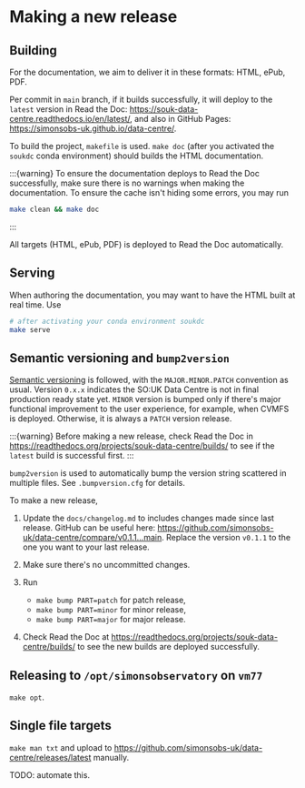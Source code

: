 # Making a new release

## Building

For the documentation, we aim to deliver it in these formats: HTML, ePub, PDF.

Per commit in `main` branch, if it builds successfully, it will deploy to the `latest` version in Read the Doc: <https://souk-data-centre.readthedocs.io/en/latest/>, and also in GitHub Pages: <https://simonsobs-uk.github.io/data-centre/>.

To build the project, `makefile` is used. `make doc` (after you activated the `soukdc` conda environment) should builds the HTML documentation.

:::{warning}
To ensure the documentation deploys to Read the Doc successfully, make sure there is no warnings when making the documentation. To ensure the cache isn't hiding some errors, you may run

```sh
make clean && make doc
```
:::

All targets (HTML, ePub, PDF) is deployed to Read the Doc automatically.

## Serving

When authoring the documentation, you may want to have the HTML built at real time. Use

```sh
# after activating your conda environment soukdc
make serve
```

## Semantic versioning and `bump2version`

[Semantic versioning](https://semver.org) is followed, with the `MAJOR.MINOR.PATCH` convention as usual. Version `0.x.x` indicates the SO:UK Data Centre is not in final production ready state yet. `MINOR` version is bumped only if there's major functional improvement to the user experience, for example, when CVMFS is deployed. Otherwise, it is always a `PATCH` version release.

:::{warning}
Before making a new release, check Read the Doc in <https://readthedocs.org/projects/souk-data-centre/builds/> to see if the `latest` build is successful first.
:::

`bump2version` is used to automatically bump the version string scattered in multiple files. See `.bumpversion.cfg` for details.

To make a new release,

1. Update the `docs/changelog.md` to includes changes made since last release. GitHub can be useful here: <https://github.com/simonsobs-uk/data-centre/compare/v0.1.1...main>. Replace the version `v0.1.1` to the one you want to your last release.

2. Make sure there's no uncommitted changes.

3. Run

    - `make bump PART=patch` for patch release,
    - `make bump PART=minor` for minor release,
    - `make bump PART=major` for major release.

4. Check Read the Doc at <https://readthedocs.org/projects/souk-data-centre/builds/> to see the new builds are deployed successfully.

## Releasing to `/opt/simonsobservatory` on `vm77`

`make opt`.

## Single file targets

`make man txt` and upload to <https://github.com/simonsobs-uk/data-centre/releases/latest> manually.

TODO: automate this.
